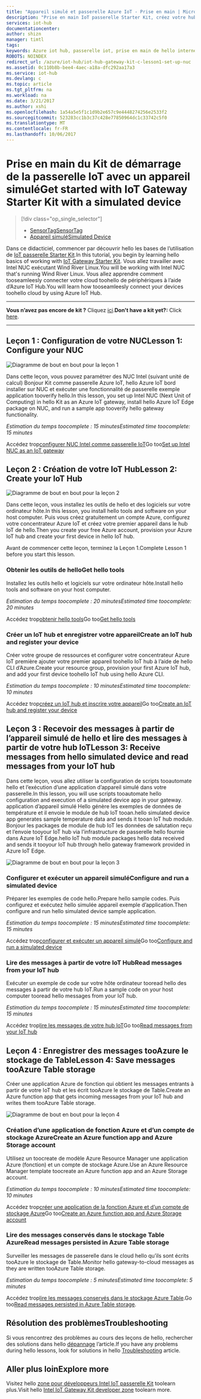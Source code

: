 ```yaml
---
title: "Appareil simulé et passerelle Azure IoT - Prise en main | Microsoft Docs"
description: "Prise en main IoT passerelle Starter Kit, créez votre hub Azure IoT et connectez IoT hub toohello de passerelle"
services: iot-hub
documentationcenter: 
author: shizn
manager: timtl
tags: 
keywords: Azure iot hub, passerelle iot, prise en main de hello internet des objets, iot toolkit
ROBOTS: NOINDEX
redirect_url: /azure/iot-hub/iot-hub-gateway-kit-c-lesson1-set-up-nuc
ms.assetid: 0c110b8b-bee4-4aec-a18a-dfc292aa17a3
ms.service: iot-hub
ms.devlang: c
ms.topic: article
ms.tgt_pltfrm: na
ms.workload: na
ms.date: 3/21/2017
ms.author: xshi
ms.openlocfilehash: 1a54a5e5f1c1d9b2e657c9e4448274256e2533f2
ms.sourcegitcommit: 523283cc1b3c37c428e77850964dc1c33742c5f0
ms.translationtype: MT
ms.contentlocale: fr-FR
ms.lasthandoff: 10/06/2017
---
```

# <a name="get-started-with-iot-gateway-starter-kit-with-a-simulated-device"></a><span data-ttu-id="5a2f1-104">Prise en main du Kit de démarrage de la passerelle IoT avec un appareil simulé</span><span class="sxs-lookup"><span data-stu-id="5a2f1-104">Get started with IoT Gateway Starter Kit with a simulated device</span></span>

> [!div class="op_single_selector"]
> * [<span data-ttu-id="5a2f1-105">SensorTag</span><span class="sxs-lookup"><span data-stu-id="5a2f1-105">SensorTag</span></span>](iot-hub-gateway-kit-c-get-started.md)
> * [<span data-ttu-id="5a2f1-106">Appareil simulé</span><span class="sxs-lookup"><span data-stu-id="5a2f1-106">Simulated Device</span></span>](iot-hub-gateway-kit-c-sim-get-started.md)

<span data-ttu-id="5a2f1-107">Dans ce didacticiel, commencer par découvrir hello les bases de l’utilisation de [IoT passerelle Starter Kit](https://aka.ms/gateway-kit).</span><span class="sxs-lookup"><span data-stu-id="5a2f1-107">In this tutorial, you begin by learning hello basics of working with [IoT Gateway Starter Kit](https://aka.ms/gateway-kit).</span></span> <span data-ttu-id="5a2f1-108">Vous allez travailler avec Intel NUC exécutant Wind River Linux.</span><span class="sxs-lookup"><span data-stu-id="5a2f1-108">You will be working with Intel NUC that's running Wind River Linux.</span></span> <span data-ttu-id="5a2f1-109">Vous allez apprendre comment tooseamleesly connecter votre cloud toohello de périphériques à l’aide d’Azure IoT Hub.</span><span class="sxs-lookup"><span data-stu-id="5a2f1-109">You will learn how tooseamleesly connect your devices toohello cloud by using Azure IoT Hub.</span></span>

***
<span data-ttu-id="5a2f1-110">**Vous n’avez pas encore de kit ?** Cliquez [ici](https://aka.ms/gateway-kit).</span><span class="sxs-lookup"><span data-stu-id="5a2f1-110">**Don't have a kit yet?:** Click [here](https://aka.ms/gateway-kit).</span></span>
***

## <a name="lesson-1-configure-your-nuc"></a><span data-ttu-id="5a2f1-111">Leçon 1 : Configuration de votre NUC</span><span class="sxs-lookup"><span data-stu-id="5a2f1-111">Lesson 1: Configure your NUC</span></span>
![Diagramme de bout en bout pour la leçon 1](media/iot-hub-gateway-kit-lessons/e2e-sim-Lesson1.png)

<span data-ttu-id="5a2f1-113">Dans cette leçon, vous pouvez paramétrer des NUC Intel (suivant unité de calcul) Bonjour Kit comme passerelle Azure IoT, hello Azure IoT bord installer sur NUC et exécuter une fonctionnalité de passerelle exemple application tooverify hello.</span><span class="sxs-lookup"><span data-stu-id="5a2f1-113">In this lesson, you set up Intel NUC (Next Unit of Computing) in hello Kit as an Azure IoT gateway, install hello Azure IoT Edge package on NUC, and run a sample app tooverify hello gateway functionality.</span></span>

<span data-ttu-id="5a2f1-114">*Estimation du temps toocomplete : 15 minutes*</span><span class="sxs-lookup"><span data-stu-id="5a2f1-114">*Estimated time toocomplete: 15 minutes*</span></span>

<span data-ttu-id="5a2f1-115">Accédez trop[configurer NUC Intel comme passerelle IoT](iot-hub-gateway-kit-c-sim-lesson1-set-up-nuc.md)</span><span class="sxs-lookup"><span data-stu-id="5a2f1-115">Go too[Set up Intel NUC as an IoT gateway](iot-hub-gateway-kit-c-sim-lesson1-set-up-nuc.md)</span></span>

## <a name="lesson-2-create-your-iot-hub"></a><span data-ttu-id="5a2f1-116">Leçon 2 : Création de votre IoT Hub</span><span class="sxs-lookup"><span data-stu-id="5a2f1-116">Lesson 2: Create your IoT Hub</span></span>
![Diagramme de bout en bout pour la leçon 2](media/iot-hub-gateway-kit-lessons/e2e-sim-Lesson2.png)

<span data-ttu-id="5a2f1-118">Dans cette leçon, vous installez les outils de hello et des logiciels sur votre ordinateur hôte.</span><span class="sxs-lookup"><span data-stu-id="5a2f1-118">In this lesson, you install hello tools and software on your host computer.</span></span> <span data-ttu-id="5a2f1-119">Puis vous créez gratuitement un compte Azure, configurez votre concentrateur Azure IoT et créez votre premier appareil dans le hub IoT de hello.</span><span class="sxs-lookup"><span data-stu-id="5a2f1-119">Then you create your free Azure account, provision your Azure IoT hub and create your first device in hello IoT hub.</span></span>

<span data-ttu-id="5a2f1-120">Avant de commencer cette leçon, terminez la Leçon 1.</span><span class="sxs-lookup"><span data-stu-id="5a2f1-120">Complete Lesson 1 before you start this lesson.</span></span>

### <a name="get-hello-tools"></a><span data-ttu-id="5a2f1-121">Obtenir les outils de hello</span><span class="sxs-lookup"><span data-stu-id="5a2f1-121">Get hello tools</span></span>
<span data-ttu-id="5a2f1-122">Installez les outils hello et logiciels sur votre ordinateur hôte.</span><span class="sxs-lookup"><span data-stu-id="5a2f1-122">Install hello tools and software on your host computer.</span></span>

<span data-ttu-id="5a2f1-123">*Estimation du temps toocomplete : 20 minutes*</span><span class="sxs-lookup"><span data-stu-id="5a2f1-123">*Estimated time toocomplete: 20 minutes*</span></span>

<span data-ttu-id="5a2f1-124">Accédez trop[obtenir hello tools](iot-hub-gateway-kit-c-sim-lesson2-get-the-tools-win32.md)</span><span class="sxs-lookup"><span data-stu-id="5a2f1-124">Go too[Get hello tools](iot-hub-gateway-kit-c-sim-lesson2-get-the-tools-win32.md)</span></span>

### <a name="create-an-iot-hub-and-register-your-device"></a><span data-ttu-id="5a2f1-125">Créer un IoT hub et enregistrer votre appareil</span><span class="sxs-lookup"><span data-stu-id="5a2f1-125">Create an IoT hub and register your device</span></span>
<span data-ttu-id="5a2f1-126">Créer votre groupe de ressources et configurer votre concentrateur Azure IoT première ajouter votre premier appareil toohello IoT hub à l’aide de hello CLI d’Azure.</span><span class="sxs-lookup"><span data-stu-id="5a2f1-126">Create your resource group, provision your first Azure IoT hub, and add your first device toohello IoT hub using hello Azure CLI.</span></span>

<span data-ttu-id="5a2f1-127">*Estimation du temps toocomplete : 10 minutes*</span><span class="sxs-lookup"><span data-stu-id="5a2f1-127">*Estimated time toocomplete: 10 minutes*</span></span>

<span data-ttu-id="5a2f1-128">Accédez trop[créez un IoT hub et inscrire votre appareil](iot-hub-gateway-kit-c-sim-lesson2-register-device.md)</span><span class="sxs-lookup"><span data-stu-id="5a2f1-128">Go too[Create an IoT hub and register your device](iot-hub-gateway-kit-c-sim-lesson2-register-device.md)</span></span>

## <a name="lesson-3-receive-messages-from-hello-simulated-device-and-read-messages-from-your-iot-hub"></a><span data-ttu-id="5a2f1-129">Leçon 3 : Recevoir des messages à partir de l’appareil simulé de hello et lire des messages à partir de votre hub IoT</span><span class="sxs-lookup"><span data-stu-id="5a2f1-129">Lesson 3: Receive messages from hello simulated device and read messages from your IoT hub</span></span>
<span data-ttu-id="5a2f1-130">Dans cette leçon, vous allez utiliser la configuration de scripts tooautomate hello et l’exécution d’une application d’appareil simulé dans votre passerelle.</span><span class="sxs-lookup"><span data-stu-id="5a2f1-130">In this lesson, you will use scripts tooautomate hello configuration and execution of a simulated device app in your gateway.</span></span> <span data-ttu-id="5a2f1-131">application d’appareil simulé Hello génère les exemples de données de température et il envoie le module de hub IoT tooan.</span><span class="sxs-lookup"><span data-stu-id="5a2f1-131">hello simulated device app generates sample temperature data and sends it tooan IoT hub module.</span></span> <span data-ttu-id="5a2f1-132">Bonjour les packages de module de hub IoT les données de salutation reçu et l’envoie tooyour IoT hub via l’infrastructure de passerelle hello fournie dans Azure IoT Edge.</span><span class="sxs-lookup"><span data-stu-id="5a2f1-132">hello IoT hub module packages hello data received and sends it tooyour IoT hub through hello gateway framework provided in Azure IoT Edge.</span></span>

![Diagramme de bout en bout pour la leçon 3](media/iot-hub-gateway-kit-lessons/e2e-sim-Lesson3.png)

### <a name="configure-and-run-a-simulated-device"></a><span data-ttu-id="5a2f1-134">Configurer et exécuter un appareil simulé</span><span class="sxs-lookup"><span data-stu-id="5a2f1-134">Configure and run a simulated device</span></span>
<span data-ttu-id="5a2f1-135">Préparer les exemples de code hello.</span><span class="sxs-lookup"><span data-stu-id="5a2f1-135">Prepare hello sample codes.</span></span> <span data-ttu-id="5a2f1-136">Puis configurez et exécutez hello simulée appareil exemple d’application.</span><span class="sxs-lookup"><span data-stu-id="5a2f1-136">Then configure and run hello simulated device sample application.</span></span>

<span data-ttu-id="5a2f1-137">*Estimation du temps toocomplete : 15 minutes*</span><span class="sxs-lookup"><span data-stu-id="5a2f1-137">*Estimated time toocomplete: 15 minutes*</span></span>

<span data-ttu-id="5a2f1-138">Accédez trop[configurer et exécuter un appareil simulé](iot-hub-gateway-kit-c-sim-lesson3-configure-simulated-device-app.md)</span><span class="sxs-lookup"><span data-stu-id="5a2f1-138">Go too[Configure and run a simulated device](iot-hub-gateway-kit-c-sim-lesson3-configure-simulated-device-app.md)</span></span>

### <a name="read-messages-from-your-iot-hub"></a><span data-ttu-id="5a2f1-139">Lire des messages à partir de votre IoT Hub</span><span class="sxs-lookup"><span data-stu-id="5a2f1-139">Read messages from your IoT hub</span></span>
<span data-ttu-id="5a2f1-140">Exécuter un exemple de code sur votre hôte ordinateur tooread hello des messages à partir de votre hub IoT.</span><span class="sxs-lookup"><span data-stu-id="5a2f1-140">Run a sample code on your host computer tooread hello messages from your IoT hub.</span></span>

<span data-ttu-id="5a2f1-141">*Estimation du temps toocomplete : 15 minutes*</span><span class="sxs-lookup"><span data-stu-id="5a2f1-141">*Estimated time toocomplete: 15 minutes*</span></span>

<span data-ttu-id="5a2f1-142">Accédez trop[lire les messages de votre hub IoT](iot-hub-gateway-kit-c-sim-lesson3-read-messages-from-hub.md)</span><span class="sxs-lookup"><span data-stu-id="5a2f1-142">Go too[Read messages from your IoT hub](iot-hub-gateway-kit-c-sim-lesson3-read-messages-from-hub.md)</span></span>

## <a name="lesson-4-save-messages-tooazure-table-storage"></a><span data-ttu-id="5a2f1-143">Leçon 4 : Enregistrer des messages tooAzure le stockage de Table</span><span class="sxs-lookup"><span data-stu-id="5a2f1-143">Lesson 4: Save messages tooAzure Table storage</span></span>
<span data-ttu-id="5a2f1-144">Créer une application Azure de fonction qui obtient les messages entrants à partir de votre IoT hub et les écrit tooAzure le stockage de Table.</span><span class="sxs-lookup"><span data-stu-id="5a2f1-144">Create an Azure function app that gets incoming messages from your IoT hub and writes them tooAzure Table storage.</span></span>

![Diagramme de bout en bout pour la leçon 4](media/iot-hub-gateway-kit-lessons/e2e-sim-Lesson4.png)

### <a name="create-an-azure-function-app-and-azure-storage-account"></a><span data-ttu-id="5a2f1-146">Création d’une application de fonction Azure et d’un compte de stockage Azure</span><span class="sxs-lookup"><span data-stu-id="5a2f1-146">Create an Azure function app and Azure Storage account</span></span>
<span data-ttu-id="5a2f1-147">Utilisez un toocreate de modèle Azure Resource Manager une application Azure (fonction) et un compte de stockage Azure.</span><span class="sxs-lookup"><span data-stu-id="5a2f1-147">Use an Azure Resource Manager template toocreate an Azure function app and an Azure Storage account.</span></span>

<span data-ttu-id="5a2f1-148">*Estimation du temps toocomplete : 10 minutes*</span><span class="sxs-lookup"><span data-stu-id="5a2f1-148">*Estimated time toocomplete: 10 minutes*</span></span>

<span data-ttu-id="5a2f1-149">Accédez trop[créer une application de la fonction Azure et d’un compte de stockage Azure](iot-hub-gateway-kit-c-sim-lesson4-deploy-resource-manager-template.md)</span><span class="sxs-lookup"><span data-stu-id="5a2f1-149">Go too[Create an Azure function app and Azure Storage account](iot-hub-gateway-kit-c-sim-lesson4-deploy-resource-manager-template.md)</span></span>

### <a name="read-messages-persisted-in-azure-table-storage"></a><span data-ttu-id="5a2f1-150">Lire des messages conservés dans le stockage Table Azure</span><span class="sxs-lookup"><span data-stu-id="5a2f1-150">Read messages persisted in Azure Table storage</span></span>
<span data-ttu-id="5a2f1-151">Surveiller les messages de passerelle dans le cloud hello qu’ils sont écrits tooAzure le stockage de Table.</span><span class="sxs-lookup"><span data-stu-id="5a2f1-151">Monitor hello gateway-to-cloud messages as they are written tooAzure Table storage.</span></span>

<span data-ttu-id="5a2f1-152">*Estimation du temps toocomplete : 5 minutes*</span><span class="sxs-lookup"><span data-stu-id="5a2f1-152">*Estimated time toocomplete: 5 minutes*</span></span>

<span data-ttu-id="5a2f1-153">Accédez trop[lire les messages conservés dans le stockage Azure Table](iot-hub-gateway-kit-c-sim-lesson4-read-table-storage.md).</span><span class="sxs-lookup"><span data-stu-id="5a2f1-153">Go too[Read messages persisted in Azure Table storage](iot-hub-gateway-kit-c-sim-lesson4-read-table-storage.md).</span></span>

## <a name="troubleshooting"></a><span data-ttu-id="5a2f1-154">Résolution des problèmes</span><span class="sxs-lookup"><span data-stu-id="5a2f1-154">Troubleshooting</span></span>
<span data-ttu-id="5a2f1-155">Si vous rencontrez des problèmes au cours des leçons de hello, rechercher des solutions dans hello [dépannage](iot-hub-gateway-kit-c-sim-troubleshooting.md) l’article.</span><span class="sxs-lookup"><span data-stu-id="5a2f1-155">If you have any problems during hello lessons, look for solutions in hello [Troubleshooting](iot-hub-gateway-kit-c-sim-troubleshooting.md) article.</span></span>

## <a name="explore-more"></a><span data-ttu-id="5a2f1-156">Aller plus loin</span><span class="sxs-lookup"><span data-stu-id="5a2f1-156">Explore more</span></span>
<span data-ttu-id="5a2f1-157">Visitez hello [zone pour développeurs Intel IoT passerelle Kit](https://software.intel.com/en-us/iot/hardware/gateways/dev-kit) toolearn plus.</span><span class="sxs-lookup"><span data-stu-id="5a2f1-157">Visit hello [Intel IoT Gateway Kit developer zone](https://software.intel.com/en-us/iot/hardware/gateways/dev-kit) toolearn more.</span></span>
